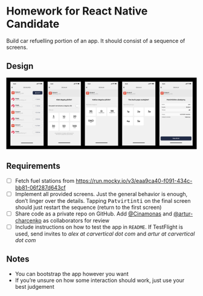 # Homework for React Native Candidate

Build car refuelling portion of an app. It should consist of a sequence of screens.

## Design

<img src="./screenshots/screens.png" alt="Screens" />

## Requirements

- [ ] Fetch fuel stations from https://run.mocky.io/v3/eaa9ca40-f091-434c-bb81-06f287d643cf
- [ ] Implement all provided screens. Just the general behavior is enough, don’t linger over the details. Tapping <kbd>Patvirtinti</kbd> on the final screen should just restart the sequence (return to the first screen)
- [ ] Share code as a private repo on GitHub. Add [@Cinamonas](https://github.com/Cinamonas) and [@artur-charcenko](https://github.com/artur-charcenko) as collaborators for review
- [ ] Include instructions on how to test the app in `README`. If TestFlight is used, send invites to _alex at carvertical dot com_ and _artur at carvertical dot com_

## Notes

- You can bootstrap the app however you want
- If you’re unsure on how some interaction should work, just use your best judgement
